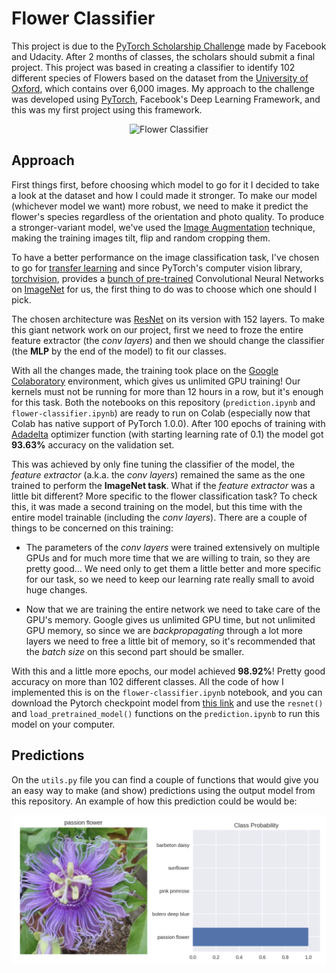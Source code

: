 # Flower Classifier

This project is due to the [PyTorch Scholarship Challenge](https://sites.google.com/udacity.com/pytorch-scholarship-facebook/phase-1-archived/phase-1-home)
made by Facebook and Udacity. After 2 months of classes, the scholars should submit a final project. This project was
based in creating a classifier to identify 102 different species of Flowers based on the dataset from the [University
of Oxford](http://www.robots.ox.ac.uk/~vgg/data/flowers/), which contains over 6,000 images. My approach to the 
challenge was developed using [PyTorch](https://www.pytorch.org), Facebook's Deep Learning Framework, and this was my
first project using this framework.

<p align="center">
    <img src="https://s3.amazonaws.com/video.udacity-data.com/topher/2018/November/5be1bb0e_image-04549/image-04549.jpg" height="350" title="Flower Classifier">
</p>

## Approach

First things first, before choosing which model to go for it I decided to take a look at the dataset and how I could
made it stronger. To make our model (whichever model we want) more robust, we need to make it predict the 
flower's species regardless of the orientation and photo quality. To produce a stronger-variant model, we've used the
[Image Augmentation](http://cs231n.stanford.edu/reports/2017/pdfs/300.pdf) technique, making the training images tilt,
flip and random cropping them. 

To have a better performance on the image classification task, I've chosen to go for [transfer learning](http://cs231n.github.io/transfer-learning/)
and since PyTorch's computer vision library, [torchvision](https://pytorch.org/docs/stable/torchvision/index.html), 
provides a [bunch of pre-trained](https://pytorch.org/docs/stable/torchvision/models.html) Convolutional Neural Networks
on [ImageNet](http://www.image-net.org/) for us, the first thing to do was to choose which one should I pick. 

The chosen architecture was [ResNet](https://arxiv.org/abs/1512.03385) on its version with 152 layers. To make this 
giant network work on our project, first we need to froze the entire feature extractor (the *conv layers*) and then 
we should change the classifier (the **MLP** by the end of the model) to fit our classes. 

With all the changes made, the training took place on the [Google Colaboratory](https://colab.research.google.com/) 
environment, which gives us unlimited GPU training! Our kernels must not be running for more than 12 hours in a row, but
it's enough for this task. Both the notebooks on this repository (`prediction.ipynb` and `flower-classifier.ipynb`) are
ready to run on Colab (especially now that Colab has native support of PyTorch 1.0.0). After 100 epochs of training with
[Adadelta](https://arxiv.org/abs/1212.5701) optimizer function (with starting learning rate of 0.1) the model got 
**93.63%** accuracy on the validation set. 

This was achieved by only fine tuning the classifier of the model, the *feature extractor* (a.k.a. the *conv layers*)
remained the same as the one trained to perform the **ImageNet task**. What if the *feature extractor* was a little bit
different? More specific to the flower classification task? To check this, it was made a second training on the model,
but this time with the entire model trainable (including the *conv layers*). There are a couple of things to be 
concerned on this training:

* The parameters of the *conv layers* were trained extensively on multiple GPUs and for much more time that we are
willing to train, so they are pretty good... We need only to get them a little better and more specific for our task, so
we need to keep our learning rate really small to avoid huge changes.

* Now that we are training the entire network we need to take care of the GPU's memory. Google gives us unlimited GPU
time, but not unlimited GPU memory, so since we are *backpropagating* through a lot more layers we need to free a little
bit of memory, so it's recommended that the *batch size* on this second part should be smaller.

With this and a little more epochs, our model achieved **98.92%**! Pretty good accuracy on more than 102 
different classes. All the code of how I implemented this is on the `flower-classifier.ipynb` notebook, and you can
download the Pytorch checkpoint model from [this link](https://drive.google.com/uc?export=download&id=1UJW1XcXTjgrFulKDoLnSOOy9O3LtdgEr)
and use the `resnet()` and `load_pretrained_model()` functions on the `prediction.ipynb` to run this model on your computer.

## Predictions

On the `utils.py` file you can find a couple of functions that would give you an easy way to make (and show) predictions
using the output model from this repository. An example of how this prediction could be would be:

![flower-prediction](assets/prediction.png)